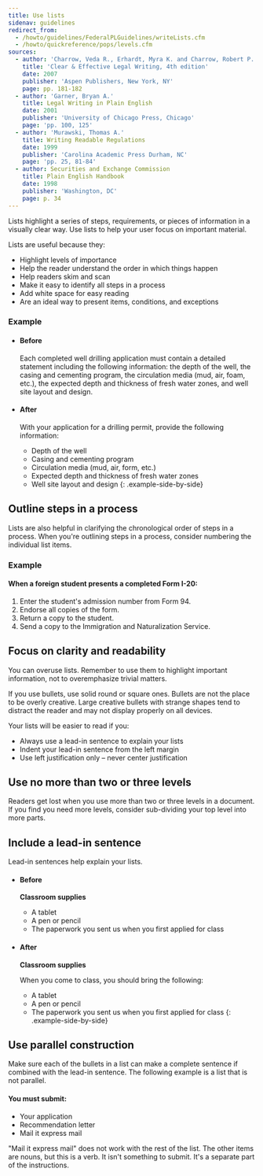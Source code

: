 ```yaml
---
title: Use lists
sidenav: guidelines
redirect_from:
  - /howto/guidelines/FederalPLGuidelines/writeLists.cfm
  - /howto/quickreference/pops/levels.cfm
sources:
  - author: 'Charrow, Veda R., Erhardt, Myra K. and Charrow, Robert P.'
    title: 'Clear & Effective Legal Writing, 4th edition'
    date: 2007
    publisher: 'Aspen Publishers, New York, NY'
    page: pp. 181-182
  - author: 'Garner, Bryan A.'
    title: Legal Writing in Plain English
    date: 2001
    publisher: 'University of Chicago Press, Chicago'
    page: 'pp. 100, 125'
  - author: 'Murawski, Thomas A.'
    title: Writing Readable Regulations
    date: 1999
    publisher: 'Carolina Academic Press Durham, NC'
    page: 'pp. 25, 81-84'
  - author: Securities and Exchange Commission
    title: Plain English Handbook
    date: 1998
    publisher: 'Washington, DC'
    page: p. 34
---
```


Lists highlight a series of steps, requirements, or pieces of information in a visually clear way. Use lists to help your user focus on important material.

Lists are useful because they:

- Highlight levels of importance
- Help the reader understand the order in which things happen
- Help readers skim and scan
- Make it easy to identify all steps in a process
- Add white space for easy reading
- Are an ideal way to present items, conditions, and exceptions

### Example

* #### Before

  Each completed well drilling application must contain a detailed statement including the following information: the depth of the well, the casing and cementing program, the circulation media (mud, air, foam, etc.), the expected depth and thickness of fresh water zones, and well site layout and design.

* #### After

  With your application for a drilling permit, provide the following information:

  - Depth of the well
  - Casing and cementing program
  - Circulation media (mud, air, form, etc.)
  - Expected depth and thickness of fresh water zones
  - Well site layout and design
{: .example-side-by-side}

## Outline steps in a process

Lists are also helpful in clarifying the chronological order of steps in a process. When you're outlining steps in a process, consider numbering the individual list items.

### Example

<div class="example-container">

#### When a foreign student presents a completed Form I-20:

1. Enter the student's admission number from Form 94.
2. Endorse all copies of the form.
3. Return a copy to the student.
4. Send a copy to the Immigration and Naturalization Service.

</div>

## Focus on clarity and readability

You can overuse lists. Remember to use them to highlight important information, not to overemphasize trivial matters.

If you use bullets, use solid round or square ones. Bullets are not the place to be overly creative. Large creative bullets with strange shapes tend to distract the reader and may not display properly on all devices.

Your lists will be easier to read if you:

- Always use a lead-in sentence to explain your lists
- Indent your lead-in sentence from the left margin
- Use left justification only – never center justification

## Use no more than two or three levels

Readers get lost when you use more than two or three levels in a document. If you find you need more levels, consider sub-dividing your top level into more parts.

## Include a lead-in sentence

Lead-in sentences help explain your lists.

* #### Before

  **Classroom supplies**
  - A tablet
  - A pen or pencil
  - The paperwork you sent us when you first applied for class

* #### After

  **Classroom supplies**

  When you come to class, you should bring the following:
  - A tablet
  - A pen or pencil
  - The paperwork you sent us when you first applied for class
{: .example-side-by-side}

## Use parallel construction

Make sure each of the bullets in a list can make a complete sentence if combined with the lead-in sentence. The following example is a list that is not parallel.

<div class="example-container">

#### You must submit:

- Your application
- Recommendation letter
- Mail it express mail

</div>

"Mail it express mail" does not work with the rest of the list. The other items are nouns, but this is a verb. It isn't something to submit. It's a separate part of the instructions.
